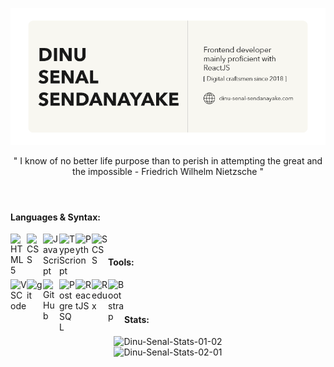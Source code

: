[![Header](https://github.com/Dinu-Senal/Dinu-Senal/blob/main/images/GitHub-Image.png)][website]

<div align=center>
    " I know of no better life purpose than to perish in attempting the great and the impossible - Friedrich Wilhelm Nietzsche "
</div>

<br />

#

[website]: https://dinu-sendanayake.netlify.app/
[linkedin]: https://www.linkedin.com/in/dinu-senal-sendanayake-763234195/
[instagram]: https://www.instagram.com/dinu_senal/
[gmail]: dinusenal8@gmail.com

#### Languages & Syntax:

<picture>
    <!-- html -->
    <source align="left" alt="HTML5" width="26px" media="(prefers-color-scheme: dark)" srcset="https://api.iconify.design/simple-icons:html5.svg?color=%23F8F7F1&height=26">
    <img align="left" alt="HTML5" width="26px" alt="Swaps between dark and light modes" src="https://api.iconify.design/simple-icons:html5.svg?color=%23191919&height=26">
</picture>
<picture>
    <!-- css -->
    <source align="left" alt="CSS" width="26px" media="(prefers-color-scheme: dark)" srcset="https://api.iconify.design/simple-icons:css3.svg?color=%23F8F7F1&height=26" >
    <img align="left" alt="CSS" width="26px" alt="Swaps between dark and light modes" src="https://api.iconify.design/simple-icons:css3.svg?color=%23191919&height=26" >
</picture>
<picture>
    <!-- javascript -->
    <source align="left" alt="JavaScript" width="26px" media="(prefers-color-scheme: dark)" srcset="https://api.iconify.design/simple-icons:javascript.svg?color=%23F8F7F1&height=26" >
    <img align="left" alt="JavaScript" width="26px" alt="Swaps between dark and light modes" src="https://api.iconify.design/simple-icons:javascript.svg?color=%23191919&height=26" >
</picture>
<picture>
    <!-- typescript -->
    <source align="left" alt="TypeScript" width="26px" media="(prefers-color-scheme: dark)" srcset="https://api.iconify.design/simple-icons:typescript.svg?color=%23F8F7F1&height=26" >
    <img align="left" alt="TypeScript" width="26px" alt="Swaps between dark and light modes" src="https://api.iconify.design/simple-icons:typescript.svg?color=%23191919&height=26" >
</picture>
<picture>
    <!-- python -->
    <source align="left" alt="Python" width="26px" media="(prefers-color-scheme: dark)" srcset="https://api.iconify.design/simple-icons:python.svg?color=%23F8F7F1&height=26" >
    <img align="left" alt="Python" width="26px" alt="Swaps between dark and light modes" src="https://api.iconify.design/simple-icons:python.svg?color=%23191919&height=26" >
</picture>
<picture>
    <!-- scss -->
    <source align="left" alt="SCSS" width="26px" media="(prefers-color-scheme: dark)" srcset="https://api.iconify.design/simple-icons:sass.svg?color=%23F8F7F1&height=26" >
    <img align="left" alt="SCSS" width="26px" alt="Swaps between dark and light modes" src="https://api.iconify.design/simple-icons:sass.svg?color=%23191919&height=26" >
</picture>

<br />

#### Tools:

<picture>
    <!-- vscode -->
    <source align="left" alt="VSCode" width="26px" media="(prefers-color-scheme: dark)" srcset="https://api.iconify.design/simple-icons:visualstudiocode.svg?color=%23F8F7F1&height=26" >
    <img align="left" alt="VSCode" width="26px" alt="Swaps between dark and light modes" src="https://api.iconify.design/simple-icons:visualstudiocode.svg?color=%23191919&height=26" >
</picture>
<picture>
    <!-- git -->
    <source align="left" alt="git" width="26px" media="(prefers-color-scheme: dark)" srcset="https://api.iconify.design/simple-icons:git.svg?color=%23F8F7F1&height=26" >
    <img align="left" alt="git" width="26px" alt="Swaps between dark and light modes" src="https://api.iconify.design/simple-icons:git.svg?color=%23191919&height=26" >
</picture>
<picture>
    <!-- github -->
    <source align="left" alt="GitHub" width="26px" media="(prefers-color-scheme: dark)" srcset="https://api.iconify.design/simple-icons:github.svg?color=%23F8F7F1&height=26" >
    <img align="left" alt="GitHub" width="26px" alt="Swaps between dark and light modes" src="https://api.iconify.design/simple-icons:github.svg?color=%23191919&height=26" >
</picture>
<picture>
    <!-- postgresql -->
    <source align="left" alt="PostgreSQL" width="26px" media="(prefers-color-scheme: dark)" srcset="https://api.iconify.design/simple-icons:postgresql.svg?color=%23F8F7F1&height=26" >
    <img align="left" alt="PostgreSQL" width="26px" alt="Swaps between dark and light modes" src="https://api.iconify.design/simple-icons:postgresql.svg?color=%23191919&height=26" >
</picture>
<picture>
    <!-- reactjs -->
    <source align="left" alt="ReactJS" width="26px" media="(prefers-color-scheme: dark)" srcset="https://api.iconify.design/akar-icons:react-fill.svg?color=%23F8F7F1&height=26" >
    <img align="left" alt="ReactJS" width="26px" alt="Swaps between dark and light modes" src="https://api.iconify.design/akar-icons:react-fill.svg?color=%23191919&height=26" >
</picture>
<picture>
    <!-- redux -->
    <source align="left" alt="Redux" width="26px" media="(prefers-color-scheme: dark)" srcset="https://api.iconify.design/tabler:brand-redux.svg?color=%23F8F7F1&height=26" >
    <img align="left" alt="Redux" width="26px" alt="Swaps between dark and light modes" src="https://api.iconify.design/tabler:brand-redux.svg?color=%23191919&height=26" >
</picture>
<picture>
    <!-- bootstrap -->
    <source align="left" alt="Bootstrap" width="26px" media="(prefers-color-scheme: dark)" srcset="https://api.iconify.design/akar-icons:bootstrap-fill.svg?color=%23F8F7F1&height=26" >
    <img align="left" alt="Bootstrap" width="26px" alt="Swaps between dark and light modes" src="https://api.iconify.design/akar-icons:bootstrap-fill.svg?color=%23191919&height=26" >
</picture>

<br />

#

#### Stats:

<div align="center">
    <picture>
        <source alt="Dinu-Senal-Stats-01" media="(prefers-color-scheme: dark)" srcset="https://github-readme-stats. vercel.app/api?username=Dinu-Senal&show_icons=true&theme=graywhite" >
        <img alt="Dinu-Senal-Stats-01-02" alt="Swaps between dark and light modes" src="https://    github-readme-stats.vercel.app/api?username=Dinu-Senal&show_icons=true&theme=graywhite" >
    </picture>
</div>
<div align="center">
    <picture>
        <source alt="Dinu-Senal-Stats-02" media="(prefers-color-scheme: dark)" srcset="https:// github-readme-streak-stats.herokuapp.com/?user=Dinu-Senal&show_icons=true&theme=graywhite" >
        <img alt="Dinu-Senal-Stats-02-01" alt="Swaps between dark and light modes" src="https://    github-readme-streak-stats.herokuapp.com/?user=Dinu-Senal&show_icons=true&theme=dark" >
    </picture>
</div>